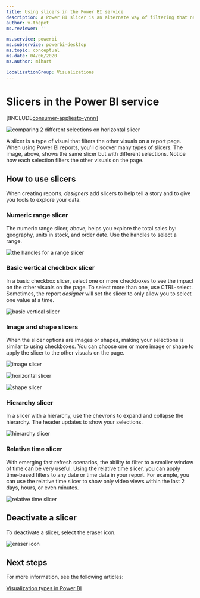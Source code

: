 ```yaml
---
title: Using slicers in the Power BI service
description: A Power BI slicer is an alternate way of filtering that narrows the portion of the dataset shown in the other visualizations in a report.
author: v-thepet
ms.reviewer: ''

ms.service: powerbi
ms.subservice: powerbi-desktop
ms.topic: conceptual
ms.date: 04/06/2020
ms.author: mihart

LocalizationGroup: Visualizations
---
```

# Slicers in the Power BI service

[!INCLUDE[consumer-appliesto-ynnn](../includes/consumer-appliesto-yynn.md)]

![comparing 2 different selections on horizontal slicer](media/end-user-slicer/power-bi-slider.png)

A slicer is a type of visual that filters the other visuals on a report page. When using Power BI reports, you'll discover many types of slicers. The image, above, shows the same slicer but with different selections. Notice how each selection filters the other visuals on the page.  


## How to use slicers
When creating reports, *designers* add slicers to help tell a story and to give you tools to explore your data.

### Numeric range slicer
 The numeric range slicer, above, helps you explore the total sales by: geography, units in stock, and order date. Use the handles to select a range. 

![the handles for a range slicer](media/end-user-slicer/power-bi-handles.png)

### Basic vertical checkbox slicer

In a basic checkbox slicer, select one or more checkboxes to see the impact on the other visuals on the page. To select more than one, use CTRL-select. Sometimes, the report *designer* will set the slicer to only allow you to select one value at a time. 

![basic vertical slicer](media/end-user-slicer/power-bi-basic.png)

### Image and shape slicers
When the slicer options are images or shapes, making your selections is similar to using checkboxes. You can choose one or more image or shape to apply the slicer to the other visuals on the page. 

![image slicer](media/end-user-slicer/power-bi-image.png)    

![horizontal slicer](media/end-user-slicer/power-bi-horizontal.png)    

![shape slicer](media/end-user-slicer/power-bi-boxes.png)

### Hierarchy slicer

In a slicer with a hierarchy, use the chevrons to expand and collapse the hierarchy. The header updates to show your selections.

![hierarchy slicer](media/end-user-slicer/power-bi-hierarchy.png)

### Relative time slicer
With emerging fast refresh scenarios, the ability to filter to a smaller window of time can be very useful.
Using the relative time slicer, you can apply time-based filters to any date or time data in your report. For example, you can use the relative time slicer to show only video views within the last 2 days, hours, or even minutes. 

![relative time slicer](media/end-user-slicer/power-bi-relative-time.png)

## Deactivate a slicer
To deactivate a slicer, select the eraser icon.

![eraser icon](media/end-user-slicer/power-bi-eraser.png)

## Next steps
For more information, see the following articles:

[Visualization types in Power BI](end-user-visualizations.md)

